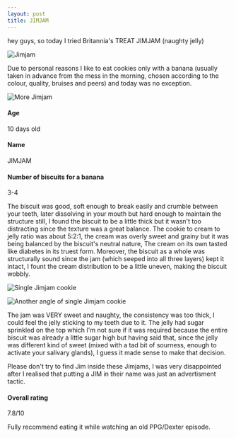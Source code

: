 ```yaml
---
layout: post
title: JIMJAM
---
```


hey guys, so today I tried Britannia's TREAT JIMJAM (naughty jelly)

![Jimjam](https://gyanl.com/cookies/assets/jimjam-1.jpeg)

Due to personal reasons I like to eat cookies only with a banana (usually taken in advance from the mess in the morning, chosen according to the colour, quality, bruises and peers) and today was no exception.

![More Jimjam](https://gyanl.com/cookies/assets/jimjam-2.jpeg)

#### Age
10 days old

#### Name
JIMJAM

#### Number of biscuits for a banana
3-4

The biscuit was good, soft enough to break easily and crumble between your teeth, later dissolving in your mouth but hard enough to maintain the structure still, I found the biscuit to be a little thick but it wasn't too distracting since the texture was a great balance. The cookie to cream to jelly ratio was about 5:2:1, the cream was overly sweet and grainy but it was being balanced by the biscuit's neutral nature, The cream on its own tasted like diabetes in its truest form. Moreover, the biscuit as a whole was structurally sound since the jam (which seeped into all three layers) kept it intact, I fount the cream distribution to be a little uneven, making the biscuit wobbly.

![Single Jimjam cookie](https://gyanl.com/cookies/assets/jimjam-3.jpeg)

![Another angle of single Jimjam cookie](https://gyanl.com/cookies/assets/jimjam-4.jpeg)

The jam was VERY sweet and naughty, the consistency was too thick, I could feel the jelly sticking to my teeth due to it. The jelly had sugar sprinkled on the top which I'm not sure if it was required because the entire biscuit was already a little sugar high but having said that, since the jelly was different kind of sweet (mixed with a tad bit of sourness, enough to activate your salivary glands), I guess it made sense to make that decision.

Please don't try to find Jim inside these Jimjams, I was very disappointed after I realised that putting a JIM in their name was just an advertisment tactic.

#### Overall rating
7.8/10

Fully recommend eating it while watching an old PPG/Dexter episode.
